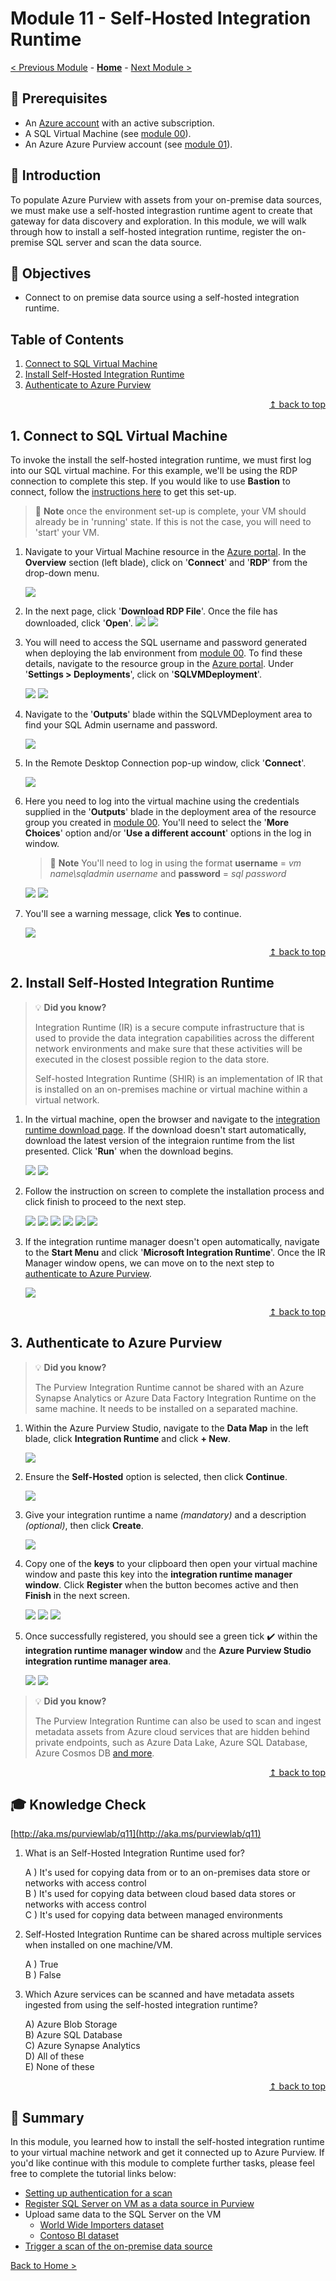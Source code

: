# Module 11 - Self-Hosted Integration Runtime

[< Previous Module](../modules/module10.md) - **[Home](../README.md)** - [Next Module >](../modules/module12.md)

## :thinking: Prerequisites

* An [Azure account](https://azure.microsoft.com/en-us/free/) with an active subscription.
* A SQL Virtual Machine (see [module 00](../modules/module00.md)).
* An Azure Azure Purview account (see [module 01](../modules/module01.md)).

## :loudspeaker: Introduction

To populate Azure Purview with assets from your on-premise data sources, we must make use a self-hosted integrastion runtime agent to create that gateway for data discovery and exploration. In this module, we will walk through how to install a self-hosted integration runtime, register the on-premise SQL server and scan the data source.

## :dart: Objectives

* Connect to on premise data source using a self-hosted integration runtime.

## Table of Contents

1. [Connect to SQL Virtual Machine](#1-connect-to-sql-virtual-machine)
2. [Install Self-Hosted Integration Runtime](#2-install-self-hosted-integration-runtime)
3. [Authenticate to Azure Purview](#3-authenticate-to-azure-purview)

<div align="right"><a href="#module-11---self-hosted-integration-runtime">↥ back to top</a></div>

## 1. Connect to SQL Virtual Machine

To invoke the install the self-hosted integration runtime, we must first log into our SQL virtual machine. For this example, we'll be using the RDP connection to complete this step. If you would like to use **Bastion** to connect, follow the [instructions here](https://docs.microsoft.com/en-gb/azure/bastion/quickstart-host-portal#createvmset) to get this set-up. 

> :book: **Note** once the environment set-up is complete, your VM should already be in 'running' state. If this is not the case, you will need to 'start' your VM. 

1. Navigate to your Virtual Machine resource in the [Azure portal](https://portal.azure.com/). In the **Overview** section (left blade), click on '**Connect**' and '**RDP**' from the drop-down menu.

    ![](../images/module11/shir-install-13.png)

2. In the next page, click '**Download RDP File**'. Once the file has downloaded, click '**Open**'.
    ![](../images/module11/shir-install-14.png)
    ![](../images/module11/shir-install-15.png)

3. You will need to access the SQL username and password generated when deploying the lab environment from [module 00](../modules/module00.md). To find these details, navigate to the resource group in the [Azure portal](https://portal.azure.com/). Under '**Settings > Deployments**', click on '**SQLVMDeployment**'.

    ![](../images/module11/shir-install-19b.png)
    ![](../images/module11/shir-install-19.png)

4. Navigate to the '**Outputs**' blade within the SQLVMDeployment area to find your SQL Admin username and password. 

    ![](../images/module11/shir-install-20.png)

5. In the Remote Desktop Connection pop-up window, click '**Connect**'.

    ![](../images/module11/shir-install-16.png)
    
6. Here you need to log into the virtual machine using the credentials supplied in the '**Outputs**' blade in the deployment area of the resource group you created in [module 00](../modules/module00.md). You'll need to select the '**More Choices**' option and/or '**Use a different account**' options in the log in window. 

    > :book: **Note** You'll need to log in using the format **username** = _vm name\sqladmin username_ and **password** = _sql password_

    ![](../images/module11/shir-install-17.png)
    ![](../images/module11/shir-install-18.png)

7. You'll see a warning message, click **Yes** to continue. 

    ![](../images/module11/shir-install-21.png)

<div align="right"><a href="#module-11---self-hosted-integration-runtime">↥ back to top</a></div>

## 2. Install Self-Hosted Integration Runtime

> :bulb: **Did you know?**
>
>  Integration Runtime (IR) is a secure compute infrastructure that is used to provide the data integration capabilities across the different network environments and make sure that these activities will be executed in the closest possible region to the data store.
>
> Self-hosted Integration Runtime (SHIR) is an implementation of IR that is installed on an on-premises machine or virtual machine within a virtual network.

1. In the virtual machine, open the browser and navigate to the [integration runtime download page](https://www.microsoft.com/en-us/download/confirmation.aspx?id=39717). If the download doesn't start automatically, download the latest version of the integraion runtime from the list presented. Click '**Run**' when the download begins. 

    ![](../images/module11/shir-install-22.png)
    ![](../images/module11/shir-install-23.png)

2. Follow the instruction on screen to complete the installation process and click finish to proceed to the next step. 

    ![](../images/module11/shir-install-1.png)
    ![](../images/module11/shir-install-2.png)
    ![](../images/module11/shir-install-3.png)
    ![](../images/module11/shir-install-4.png)
    ![](../images/module11/shir-install-5.png)
    ![](../images/module11/shir-install-6.png)

3. If the integration runtime manager doesn't open automatically, navigate to the **Start Menu** and click '**Microsoft Integration Runtime**'. Once the IR Manager window opens, we can move on to the next step to [authenticate to Azure Purview](#3-authenticate-to-azure-purview).

    ![](../images/module11/shir-install-7.png)

<div align="right"><a href="#module-11---self-hosted-integration-runtime">↥ back to top</a></div>

## 3. Authenticate to Azure Purview

> :bulb: **Did you know?**
>
> The Purview Integration Runtime cannot be shared with an Azure Synapse Analytics or Azure Data Factory Integration Runtime on the same machine. It needs to be installed on a separated machine.

1. Within the Azure Purview Studio, navigate to the **Data Map** in the left blade, click **Integration Runtime** and click **+ New**.

    ![](../images/module11/shir-install-9.png)

2. Ensure the **Self-Hosted** option is selected, then click **Continue**.

    ![](../images/module11/shir-install-10.png)

3. Give your integration runtime a name _(mandatory)_ and a description _(optional)_, then click **Create**.

    ![](../images/module11/shir-install-11.png)

4. Copy one of the **keys** to your clipboard then open your virtual machine window and paste this key into the **integration runtime manager window**. Click **Register** when the button becomes active and then **Finish** in the next screen. 

    ![](../images/module11/shir-install-12.png)
    ![](../images/module11/shir-install-8.png)
    ![](../images/module11/shir-install-8b.png)

5. Once successfully registered, you should see a  green tick :heavy_check_mark: within the **integration runtime manager window** and the **Azure Purview Studio integration runtime manager area**.

    ![](../images/module11/shir-install-24.png)
    ![](../images/module11/shir-install-25.png)

> :bulb: **Did you know?**
>
> The Purview Integration Runtime can also be used to scan and ingest metadata assets from Azure cloud services that are hidden behind private endpoints, such as Azure Data Lake, Azure SQL Database, Azure Cosmos DB [and more](https://docs.microsoft.com/en-us/azure/purview/catalog-private-link#support-matrix-for-scanning-data-sources-through-ingestion-private-endpoint). 

<div align="right"><a href="#module-11---self-hosted-integration-runtime">↥ back to top</a></div>

## :mortar_board: Knowledge Check

[http://aka.ms/purviewlab/q11](http://aka.ms/purviewlab/q11)

1. What is an Self-Hosted Integration Runtime used for?

    A ) It's used for copying data from or to an on-premises data store or networks with access control  
    B ) It's used for copying data between cloud based data stores or networks with access control  
    C ) It's used for copying data between managed environments

2. Self-Hosted Integration Runtime can be shared across multiple services when installed on one machine/VM.

    A ) True  
    B ) False  

3. Which Azure services can be scanned and have metadata assets ingested from using the self-hosted integration runtime?

    A) Azure Blob Storage  
    B) Azure SQL Database  
    C) Azure Synapse Analytics  
    D) All of these  
    E) None of these

<div align="right"><a href="#module-11---self-hosted-integration-runtime">↥ back to top</a></div>

## :tada: Summary

In this module, you learned how to install the self-hosted integration runtime to your virtual machine network and get it connected up to Azure Purview. If you'd like continue with this module to complete further tasks, please feel free to complete the tutorial links below:

- [Setting up authentication for a scan](https://docs.microsoft.com/en-us/azure/purview/register-scan-on-premises-sql-server#setting-up-authentication-for-a-scan)
- [Register SQL Server on VM as a data source in Purview](https://docs.microsoft.com/en-us/azure/purview/register-scan-on-premises-sql-server#register-a-sql-server-data-source)
- Upload same data to the SQL Server on the VM
    - [World Wide Importers dataset](https://github.com/Microsoft/sql-server-samples/tree/master/samples/databases/wide-world-importers)
    - [Contoso BI dataset](https://www.microsoft.com/en-us/download/details.aspx?id=18279)
- [Trigger a scan of the on-premise data source](https://docs.microsoft.com/en-us/azure/purview/register-scan-on-premises-sql-server#creating-and-running-a-scan)

[Back to Home >](../README.md)